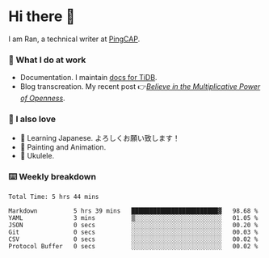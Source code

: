 # Hi there 👋

I am Ran, a technical writer at [PingCAP](https://pingcap.com/).

### 📝 What I do at work

- Documentation. I maintain [docs for TiDB](https://github.com/pingcap/docs).
- Blog transcreation. My recent post 👉[*Believe in the Multiplicative Power of Openness*](https://pingcap.com/blog/believe-in-the-multiplicative-power-of-openness-open-source-community).

### 🤠 I also love

- 💬 Learning Japanese. よろしくお願い致します！
- 🎨 Painting and Animation.
- 🎵 Ukulele.

### ⌨️ Weekly breakdown

<!--START_SECTION:waka-->

```text
Total Time: 5 hrs 44 mins

Markdown          5 hrs 39 mins   ████████████████████████▓   98.68 %
YAML              3 mins          ▒░░░░░░░░░░░░░░░░░░░░░░░░   01.05 %
JSON              0 secs          ░░░░░░░░░░░░░░░░░░░░░░░░░   00.20 %
Git               0 secs          ░░░░░░░░░░░░░░░░░░░░░░░░░   00.03 %
CSV               0 secs          ░░░░░░░░░░░░░░░░░░░░░░░░░   00.02 %
Protocol Buffer   0 secs          ░░░░░░░░░░░░░░░░░░░░░░░░░   00.02 %
```

<!--END_SECTION:waka-->
